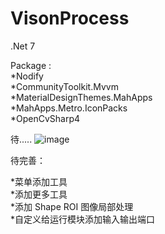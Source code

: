 # VisonProcess

.Net 7

Package :     
*Nodify  
*CommunityToolkit.Mvvm   
*MaterialDesignThemes.MahApps   
*MahApps.Metro.IconPacks   
*OpenCvSharp4   



待.....
![image](https://user-images.githubusercontent.com/77535233/230025611-1963a135-8889-496b-8e89-7a6dfefefc44.png)


待完善：

*菜单添加工具   
*添加更多工具    
*添加 Shape ROI 图像局部处理    
*自定义给运行模块添加输入输出端口   
